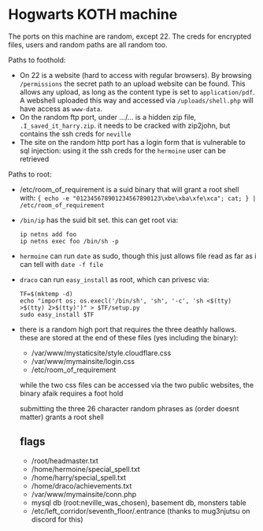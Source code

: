 # Hogwarts KOTH machine

The ports on this machine are random, except 22. The creds for encrypted files, users and random paths are all random too.

Paths to foothold:

- On 22 is a website (hard to access with regular browsers). By browsing `/permissions` the secret path to an upload website can be found. This allows any upload, as long as the content type is set to `application/pdf`. A webshell uploaded this way and accessed via `/uploads/shell.php` will have access as `www-data`.
- On the random ftp port, under .../... is a hidden zip file, `.I_saved_it_harry.zip`. it needs to be cracked with zip2john, but contains the ssh creds for `neville`
- The site on the random http port has a login form that is vulnerable to sql injection: using it the ssh creds for the `hermoine` user can be retrieved

Paths to root:

- /etc/room_of_requirement is a suid binary that will grant a root shell with: `{ echo -e "012345678901234567890123\xbe\xba\xfe\xca"; cat; } | /etc/room_of_requirement`
- `/bin/ip` has the suid bit set. this can get root via:

  ```
  ip netns add foo
  ip netns exec foo /bin/sh -p
  ```
  
- `hermoine` can run `date` as sudo, though this just allows file read as far as i can tell with `date -f file`
- `draco` can run `easy_install` as root, which can privesc via:

  ```
  TF=$(mktemp -d)
  echo "import os; os.execl('/bin/sh', 'sh', '-c', 'sh <$(tty) >$(tty) 2>$(tty)')" > $TF/setup.py
  sudo easy_install $TF
  ```

- there is a random high port that requires the three deathly hallows. these are stored at the end of these files (yes including the binary):

  - /var/www/mystaticsite/style.cloudflare.css
  - /var/www/mymainsite/login.css
  - /etc/room_of_requirement
  
  while the two css files can be accessed via the two public websites, the binary afaik requires a foot hold
  
  submitting the three 26 character random phrases as <one> <two> <three> (order doesnt matter) grants a root shell
  
  ## flags
  
  - /root/headmaster.txt
  - /home/hermoine/special_spell.txt
  - /home/harry/special_spell.txt
  - /home/draco/achievements.txt
  - /var/www/mymainsite/conn.php
  - mysql db (root:neville_was_chosen), basement db, monsters table
  - /etc/left_corridor/seventh_floor/.entrance (thanks to mug3njutsu on discord for this)
